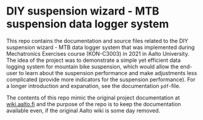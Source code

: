 # DIY suspension wizard - MTB suspension data logger system

This repo contains the documentation and source files related to the DIY suspension wizard - MTB data logger system that was implemented during Mechatronics Exercises course (KON-C3003) in 2021 in Aalto University. The idea of the project was to demonstrate a simple yet efficient data logging system for mountain bike suspension, which would allow the end-user to learn about the suspension performance and make adjustments less complicated (provide more indicators for the suspension performance). For a longer introduction and expanation, see the documentation `pdf`-file.

The contents of this repo mimic the original project documentation at [wiki.aalto.fi](https://wiki.aalto.fi/display/MEX/DIY+suspension+wizard+-+mountain+bike+suspension+data+logger) and the purpose of the repo is to keep the documentation available even, if the original Aalto wiki is some day removed.
